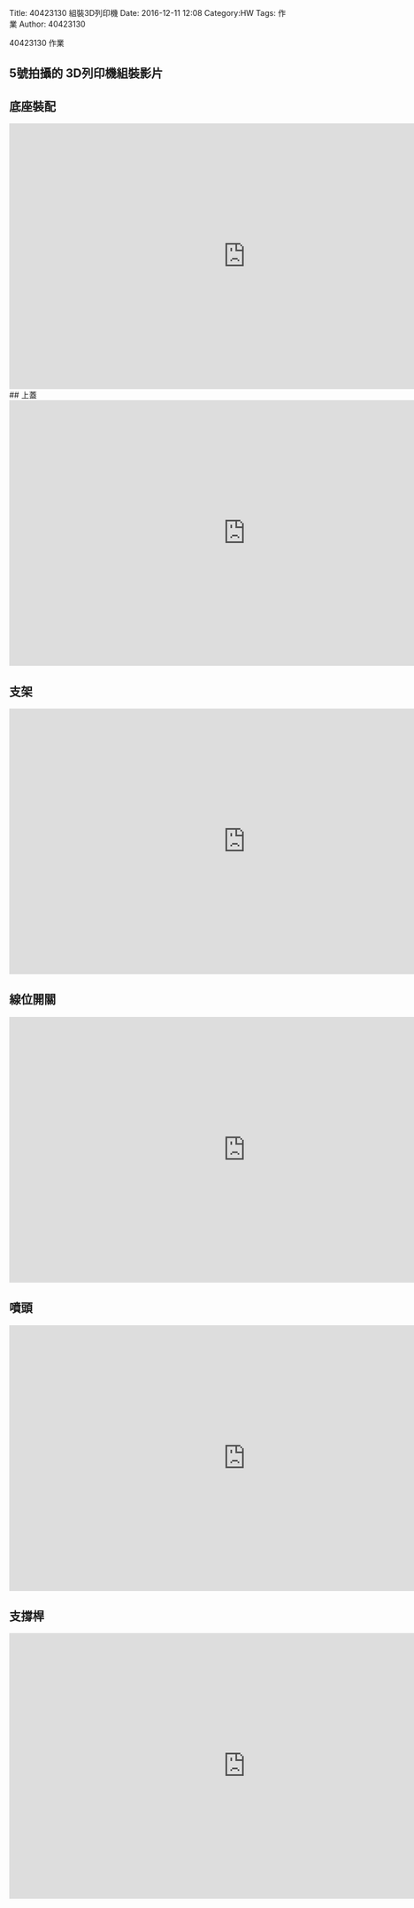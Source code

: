 Title: 40423130  組裝3D列印機
Date: 2016-12-11 12:08
Category:HW
Tags: 作業
Author: 40423130  

40423130 作業
<!-- PELICAN_END_SUMMARY -->


## 5號拍攝的 3D列印機組裝影片


## 底座裝配
<iframe width="854" height="480" src="https://www.youtube.com/embed/0254u2RYQkk" frameborder="0" allowfullscreen></iframe>
## 上蓋

<iframe width="854" height="480" src="https://www.youtube.com/embed/H1aWCSFmzFY" frameborder="0" allowfullscreen></iframe>

## 支架
<iframe width="854" height="480" src="https://www.youtube.com/embed/BaL77yNv78I" frameborder="0" allowfullscreen></iframe>

## 線位開關
<iframe width="854" height="480" src="https://www.youtube.com/embed/-MLymvDzBbo" frameborder="0" allowfullscreen></iframe>

## 噴頭
<iframe width="854" height="480" src="https://www.youtube.com/embed/Vhzmmat_5UE" frameborder="0" allowfullscreen></iframe>

## 支撐桿
<iframe width="854" height="480" src="https://www.youtube.com/embed/g3-z5v73qBI" frameborder="0" allowfullscreen></iframe>